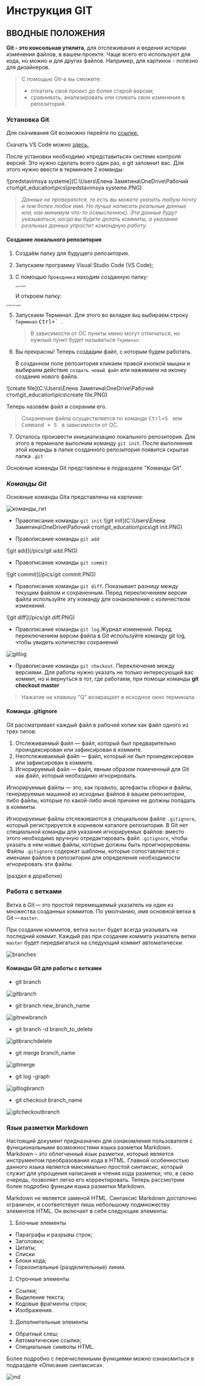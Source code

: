 # Инструкция GIT

## ВВОДНЫЕ ПОЛОЖЕНИЯ

**Git - это консольная утилита**, для отслеживания и ведения истории изменения файлов, в вашем проекте. Чаще всего его используют для кода, но можно и для других файлов. Например, для картинок - полезно для дизайнеров.

> С помощью Git-a вы cможете:
>
> - откатить свой проект до более старой версии;
> - сравнивать, анализировать или сливать свои изменения в репозиторий.

### Установка Git

Для скачивания Git возможно перейти по [ссылке.](https://git-scm.com/book/ru/v2/Введение-Установка-Git)

Скачать VS Code можно [здесь.](https://code.visualstudio.com/)

После установки необходимо «представиться» системе контроля версий. Это нужно сделать всего один раз, и git запомнит вас. Для этого нужно ввести в терминале 2 команды:

![predstavimsya systeme](C:\Users\Елена Замятина\OneDrive\Рабочий стол\git_education\pics\predstavimsya systeme.PNG)

> *Данные не проверяются, то есть вы можете указать любую почту и тем более любое имя. Но лучше написать реальные данные или, как минимум что-то осмысленное). Эти данные будут указываться, когда вы будете делать коммиты, а указание реальных данных упростит командную работу.*

#### Создание локального репозитория

1. Создаём папку для будущего репозитория.

2. Запускаем программу Visual Studio Code (VS Code);

3. С помощью `Проводника` находим созданную папку:

   <img src="/pics/provodnik.PNG" alt="provodnik" style="zoom:33%;" />

   И откроем папку:

<img src="/pics/otkroem papku.PNG" alt="otkroem papku" style="zoom:33%;" />



5. Запускаем Терминал. Для этого во вкладке `Вид` выбираем строку `Терминал` <kbd>Ctrl+` </kbd>. 

   >  В зависимости от ОС пункты меню могут отличаться, но нужный пункт будет называться `Терминал`. 

6. Вы прекрасны! Теперь создадим файл, с которым будем работать.

   В созданном поле репозитория кликаем правой кнопкой мышки и выбираем действие `создать новый файл` или нажимаем на иконку создания нового файла. 

![create file](C:\Users\Елена Замятина\OneDrive\Рабочий стол\git_education\pics\create file.PNG)

Теперь назовём файл и сохраним его.

> Сохранение файла осуществляется по команде <kbd>Ctrl+S </kbd> или <kbd>Command + S </kbd> в зависимости от ОС.

7. Осталось произвести инициализацию локального репозитория. Для этого в терминале выполним команду `git init`.  После выполнения этой команды в папке созданного репозитория появится скрытая папка `.git`

Основные команды Git представлены в подразделе "Команды Git".

### *Команды Git*

Основные команды Gitа представлены на картинке:

![команды_гит](/pics/команды_гит.jpeg)

- Правописание команды `git init`  ![git init](C:\Users\Елена Замятина\OneDrive\Рабочий стол\git_education\pics\git init.PNG)

- Правописание команды `git add`

![git add](/pics/git add.PNG)

- Правописание команды `git commit`

![git commit](/pics/git commit.PNG)

- Правописание команды `git diff`. Показывает разницу между текущим файлом и сохраненным. Перед переключением версии файла используйте эту команду для ознакомления с количеством изменений.

![git diff](/pics/git diff.PNG)

- Правописание команды `git log`.Журнал изменений. Перед переключением версии файла в Git используйте команду git log, чтобы увидеть количество сохранений

![gitlog](/pics/gitlog.PNG)

- Правописание команды `git checkout`. Переключение между версиями. Для работы нужно указать не только интересующий вас коммит, но и вернуться в тот, где работаем, при помощи команды **git checkout master**

> Нажатие на клавишу "Q" возвращает в исходное окно терминала.

#### Команда .gitignore

Git рассматривает каждый файл в рабочей копии как файл одного из трех  типов:

1. Отслеживаемый файл — файл, который был предварительно проиндексирован или зафиксирован в коммите.
2. Неотслеживаемый файл — файл, который *не был* проиндексирован или зафиксирован в коммите.
3. Игнорируемый файл — файл, явным образом помеченный для Git как файл, который необходимо игнорировать.

Игнорируемые файлы — это, как правило, артефакты сборки и файлы, генерируемые машиной из исходных файлов в вашем репозитории, либо файлы, которые по какой-либо иной причине не должны попадать в коммиты. 

Игнорируемые файлы отслеживаются в специальном файле `.gitignore`, который регистрируется в корневом каталоге репозитория. В Git нет специальной команды для указания игнорируемых файлов: вместо этого необходимо вручную отредактировать файл `.gitignore`, чтобы указать в нем новые файлы, которые должны быть проигнорированы. Файлы `.gitignore` содержат шаблоны, которые сопоставляются с именами файлов в репозитории для определения необходимости игнорировать эти файлы.

(раздел в доработке)

### Работа с ветками

Ветка в Git — это простой перемещаемый указатель на один из множества созданных коммитов. По умолчанию, имя основной ветки в Git — `master`. 

При создании коммитов, ветка `master` будет всегда указывать на последний коммит. Каждый раз при создании коммита указатель ветки `master` будет передвигаться на следующий коммит автоматически.

![branches](/pics/branches.PNG)

#### Команды Git для работы с ветками

- git branch

![gitbranch](/pics/gitbranch.PNG)

- git branch new_branch_name

![gitnewbranch](/pics/gitnewbranch.PNG)

- git branch -d branch_to_delete

![gitbranchdelete](/pics/gitbranchdelete.PNG)

- git merge branch_name

![gitmerge](/pics/gitmerge.PNG)

- git log -graph

![gitlogbranch](/pics/gitlogbranch.PNG)

- git checkout branch_name

![gitcheckoutbranch](/pics/gitcheckoutbranch.PNG)

### Язык разметки Markdown

Настоящий документ предназначен для ознакомления пользователя с функциональными возможностями языка разметки Markdown. Markdown – это облегченный язык разметки, который является инструментом преобразования кода в HTML. Главной особенностью данного языка является максимально простой синтаксис, который служит для упрощения написания и чтения кода разметки, что, в свою очередь, позволяет легко его корректировать. Теперь рассмотрим более подробно функции языка разметки Markdown.

Markdown не является заменой HTML. Синтаксис Markdown достаточно ограничен, и соответствует лишь небольшому подмножеству элементов HTML. Он включает в себя следующие элементы:

1. Блочные элементы

- Параграфы и разрывы строк;
- Заголовки;
- Цитаты;
- Списки
- Блоки кода;
- Горизонтальные (разделительные) линии.

2. Строчные элементы

- Ссылки;
- Выделение текста;
- Кодовые фрагменты строк;
- Изображения.

3. Дополнительные элементы

- Обратный слеш;
- Автоматические ссылки;
- Специальные символы HTML.

Более подробно с перечисленными функциями можно ознакомиться в подразделе «Описание синтаксиса». 

![md](/pics/md.PNG)